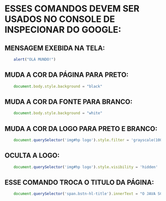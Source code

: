 # ESSES COMANDOS DEVEM SER USADOS NO CONSOLE DE INSPECIONAR DO GOOGLE: 

## MENSAGEM EXEBIDA NA TELA:
```javascript
    alert("OLÁ MUNDO!") 
```

## MUDA A COR DA PÁGINA PARA PRETO:
```javascript
    document.body.style.background = "black"
```

## MUDA A COR DA FONTE PARA BRANCO:
```javascript
    document.body.style.background = "white"
```

## MUDA A COR DA LOGO PARA PRETO E BRANCO:
```javascript
    document.querySelector('img#hp logo').style.filter = 'grayscale(100%)'
```

## OCULTA A LOGO:
```javascript
    document.querySelector('img#hp logo').style.visibility = 'hidden' 
```

## ESSE COMANDO TROCA O TITULO DA PÁGINA:
```javascript
    document.querySelector('span.bstn-hl-title').innerText = "O JAVA SCRIPT É UMA LINGUAGEM MUITO TOP" 
```

